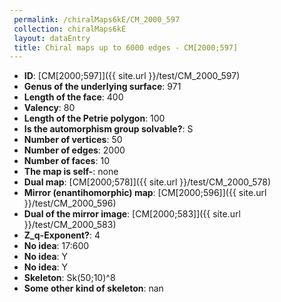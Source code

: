 ```yaml
--- 
 permalink: /chiralMaps6kE/CM_2000_597 
 collection: chiralMaps6kE
 layout: dataEntry
 title: Chiral maps up to 6000 edges - CM[2000;597]
---
```


- **ID**: [CM[2000;597]]({{ site.url }}/test/CM_2000_597)
- **Genus of the underlying surface**: 971
- **Length of the face**: 400
- **Valency**: 80
- **Length of the Petrie polygon**: 100
- **Is the automorphism group solvable?**: S
- **Number of vertices**: 50
- **Number of edges**: 2000
- **Number of faces**: 10
- **The map is self-**: none
- **Dual map**: [CM[2000;578]]({{ site.url }}/test/CM_2000_578)
- **Mirror (enantihomorphic) map**: [CM[2000;596]]({{ site.url }}/test/CM_2000_596)
- **Dual of the mirror image**: [CM[2000;583]]({{ site.url }}/test/CM_2000_583)
- **Z_q-Exponent?**: 4
- **No idea**:  17:600
- **No idea**: Y
- **No idea**: Y
- **Skeleton**: Sk(50;10)^8
- **Some other kind of skeleton**: nan
